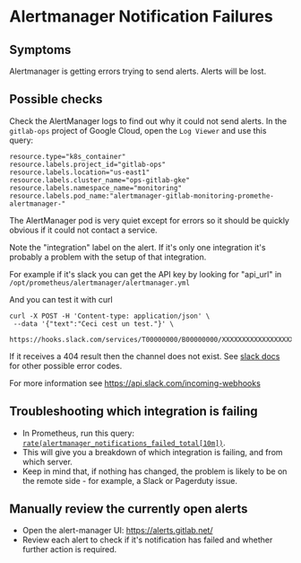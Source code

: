 # Alertmanager Notification Failures

## Symptoms

Alertmanager is getting errors trying to send alerts. Alerts will be
lost.

## Possible checks

Check the AlertManager logs to find out why it could not send alerts.
In the `gitlab-ops` project of Google Cloud, open the `Log Viewer` and use
this query:
```
resource.type="k8s_container"
resource.labels.project_id="gitlab-ops"
resource.labels.location="us-east1"
resource.labels.cluster_name="ops-gitlab-gke"
resource.labels.namespace_name="monitoring"
resource.labels.pod_name:"alertmanager-gitlab-monitoring-promethe-alertmanager-"
```

The AlertManager pod is very quiet except for errors so it should be quickly
obvious if it could not contact a service.

Note the "integration" label on the alert. If it's only one
integration it's probably a problem with the setup of that
integration.

For example if it's slack you can get the API key by looking for
"api_url" in `/opt/prometheus/alertmanager/alertmanager.yml`

And you can test it with curl

```
curl -X POST -H 'Content-type: application/json' \
 --data '{"text":"Ceci cest un test."}' \
 https://hooks.slack.com/services/T00000000/B00000000/XXXXXXXXXXXXXXXXXXXXXXXX
```

If it receives a 404 result then the channel does not exist. See [slack docs](https://api.slack.com/changelog/2016-05-17-changes-to-errors-for-incoming-webhooks) for other possible error codes.

For more information see https://api.slack.com/incoming-webhooks

## Troubleshooting which integration is failing

* In Prometheus, run this query: [`rate(alertmanager_notifications_failed_total[10m])`](https://prometheus.gprd.gitlab.net/graph?g0.range_input=1d&g0.expr=rate(alertmanager_notifications_failed_total%5B10m%5D)&g0.tab=0).
* This will give you a breakdown of which integration is failing, and from
  which server.
* Keep in mind that, if nothing has changed, the problem is likely to be on
  the remote side - for example, a Slack or Pagerduty issue.

## Manually review the currently open alerts

* Open the alert-manager UI: https://alerts.gitlab.net/
* Review each alert to check if it's notification has failed and whether
  further action is required.
